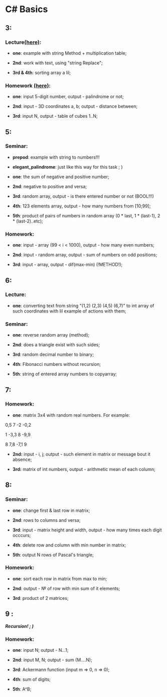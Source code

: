 # C# Basics

## 3:
### Lecture[(here)](https://github.com/VikkMoor/CSharpBasics/tree/main/3/lecture%203):
* **one**: example with string Method + multiplication table;

* **2nd**: work with text, using "string Replace";

* **3rd & 4th**: sorting array a lil;
### Homework [(here)](https://github.com/VikkMoor/CSharpBasics/tree/main/3/homework):
* **one**: input 5-digit number, output - palindrome or not;

* **2nd**: input - 3D coordinates a, b; output - distance between;

* **3rd**: input N, output - table of cubes 1..N;


## 5:
### Seminar:
* **prepod**: example with string to numbers!!!

* **elegant_palindrome**: just like this way for this task ; )

* **one**: the sum of negative and positive number;

* **2nd**: negative to positive and versa;

* **3rd**: random array, output - is there entered number or not (BOOL!!!)

* **4th**: 123 elements array, output - how many numbers from [10;99];

* **5th**: product of pairs of numbers in random array (0 * last, 1 * (last-1), 2 * (last-2)..etc);
### Homework:
* **one**: input - array (99 < i < 1000), output - how many even numbers;
 
* **2nd**: input - random array, output - sum of numbers on odd positions;

* **3rd**: input - array, output - dif(max-min) (!METHOD!);


## 6:
### Lecture:
* **one**: converting text from string "(1,2) (2,3) (4,5) (6,7)" to int array of such coordinates with lil example of actions with them;
### Seminar:
* **one**: reverse random array (method);

* **2nd**: does a triangle exist with such sides;

* **3rd**: random decimal number to binary;

* **4th**: Fibonacci numbers without recursion;

* **5th**: string of entered array numbers to copyarray;


## 7:
### Homework:
* **one**: matrix 3x4 with random real numbers. For example:

0,5 7 -2 -0,2

1 -3,3 8 -9,9

8 7,8 -7,1 9

* **2nd:** input - i, j; output - such element in matrix or message bout it absence;

* **3rd:** matrix of int numbers, output - arithmetic mean of each column;


## 8:
### Seminar:
* **one**: change first & last row in matrix;

* **2nd**: rows to columns and versa;

* **3rd**: input - matrix height and width, output - how many times each digit occcurs;

* **4th**: delete row and column with min number in matrix;

* **5th**: output N rows of Pascal's triangle;
### Homework:
* **one**: sort each row in matrix from max to min;

* **2nd**: output - № of row with min sum of it elements;

* **3rd**: product of 2 matrices;


## 9 :
***Recursion! ; )***
### Homework:
* **one**: input N; output - N...1;

* **2nd**: input M, N; output - sum (M....N);

* **3rd**: Ackermann function (input m => 0, n => 0);

* **4th**: sum of digits;

* **5th**: A^B;


























